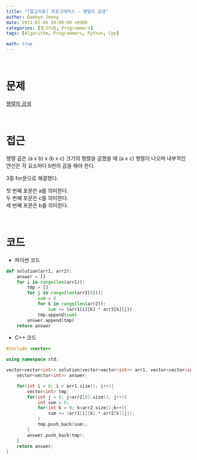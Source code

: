 ```yaml
---
title: "[알고리즘] 프로그래머스 - 행렬의 곱셈"
author: Daekyo Jeong
date: 2021-01-06 20:00:00 +0900
categories: [알고리즘, Programmers]
tags: [Algorithm, Programmers, Python, Cpp]

math: true
---
```


<br/>

# **문제**


[행렬의 곱셈](https://programmers.co.kr/learn/courses/30/lessons/12949)

<br/>

# **접근**  



행렬 곱은 (a x b) x (b x c) 크기의 행렬을 곱했을 때
(a x c) 행렬이 나오며 내부적인 연산은 각 요소마다 b번의 곱을 해야 한다.  

3중 for문으로 해결했다.  

첫 번째 포문은 a를 의미한다.  
두 번째 포문은 c를 의미한다.  
세 번째 포문은 b를 의미한다.  


<br/>

# **코드**


- 파이썬 코드   

```py
def solution(arr1, arr2):
    answer = []
    for i in range(len(arr1)):
        tmp = []
        for j in range(len(arr2[0])):
            sum = 0
            for k in range(len(arr2)):
                sum += (arr1[i][k] * arr2[k][j])
            tmp.append(sum)
        answer.append(tmp)
    return answer
```


- C++ 코드

```cpp
#include <vector>

using namespace std;

vector<vector<int>> solution(vector<vector<int>> arr1, vector<vector<int>> arr2) {
    vector<vector<int>> answer;

    for(int i = 0; i < arr1.size(); i++){
        vector<int> tmp;
        for(int j = 0; j<arr2[0].size(); j++){
            int sum = 0;
            for(int k = 0; k<arr2.size();k++){
                sum += (arr1[i][k] * arr2[k][j]);
            }
            tmp.push_back(sum);
        }
        answer.push_back(tmp);
    }
    return answer;
}
```

<br/>
